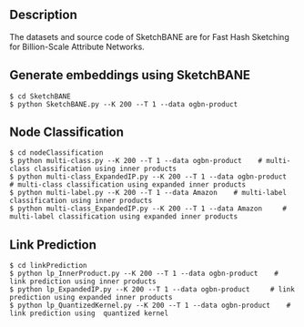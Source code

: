 ## Description
The datasets and source code of SketchBANE are for Fast Hash Sketching for Billion-Scale Attribute Networks.

## Generate embeddings using SketchBANE
```
$ cd SketchBANE
$ python SketchBANE.py --K 200 --T 1 --data ogbn-product   
```

## Node Classification
```
$ cd nodeClassification
$ python multi-class.py --K 200 --T 1 --data ogbn-product    # multi-class classification using inner products
$ python multi-class_ExpandedIP.py --K 200 --T 1 --data ogbn-product     # multi-class classification using expanded inner products
$ python multi-label.py --K 200 --T 1 --data Amazon    # multi-label classification using inner products
$ python multi-class_ExpandedIP.py --K 200 --T 1 --data Amazon     # multi-label classification using expanded inner products
```

## Link Prediction
```
$ cd linkPrediction
$ python lp_InnerProduct.py --K 200 --T 1 --data ogbn-product    # link prediction using inner products
$ python lp_ExpandedIP.py --K 200 --T 1 --data ogbn-product     # link prediction using expanded inner products
$ python lp_QuantizedKernel.py --K 200 --T 1 --data ogbn-product    # link prediction using  quantized kernel
```
